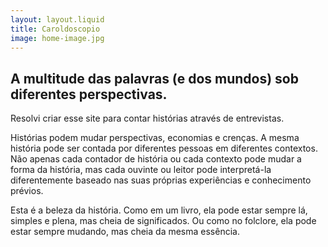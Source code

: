 ```yaml
---
layout: layout.liquid
title: Caroldoscopio
image: home-image.jpg
---
```


## A multitude das palavras (e dos mundos) sob diferentes perspectivas.

Resolvi criar esse site para contar histórias através de entrevistas.

Histórias podem mudar perspectivas, economias e crenças. A mesma história pode ser contada por diferentes pessoas em diferentes contextos. Não apenas cada contador de história ou cada contexto pode mudar a forma da história, mas cada ouvinte ou leitor pode interpretá-la diferentemente baseado nas suas próprias experiências e conhecimento prévios.

Esta é a beleza da história. Como em um livro, ela pode estar sempre lá, simples e plena, mas cheia de significados. Ou como no folclore, ela pode estar sempre mudando, mas cheia da mesma essência. 